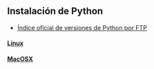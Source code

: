 ## Instalación de Python

- [Índice oficial de versiones de Python por FTP](https://www.python.org/ftp/python/)

#### [Linux](https://github.com/mondeja/fullstack/tree/master/backend/src/005-entorno_de_ejecucion/python/install/linux.md)
#### [MacOSX](https://github.com/mondeja/fullstack/tree/master/backend/src/005-entorno_de_ejecucion/python/install/mac.md)
